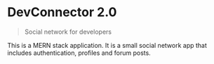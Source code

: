 # DevConnector 2.0

> Social network for developers

This is a MERN stack application. It is a small social network app that includes authentication, profiles and forum posts.


